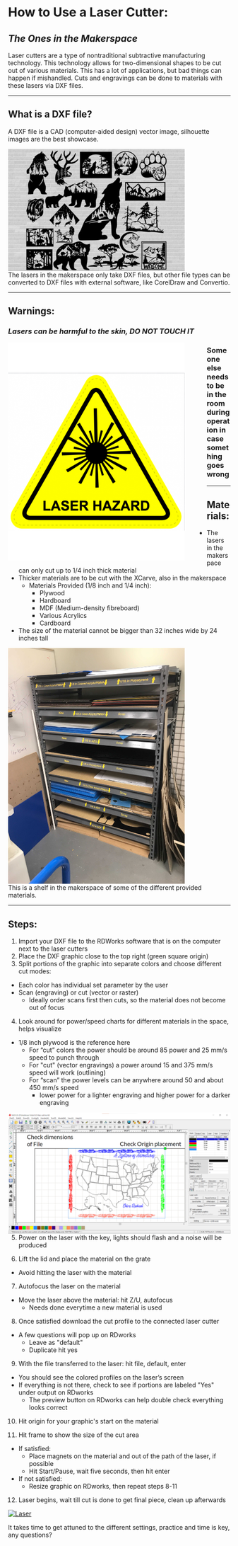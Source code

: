 # How to Use a Laser Cutter:
## _The Ones in the Makerspace_
Laser cutters are a type of nontraditional subtractive manufacturing technology. This technology allows for two-dimensional shapes to be cut out of various materials. This has a lot of applications, but bad things can happen if mishandled. Cuts and engravings can be done to materials with these lasers via DXF files.

***

## What is a DXF file?
A DXF file is a CAD (computer-aided design) vector image, silhouette images are the best showcase.

<div>
<img src="DXF_Examples.jpg" alt="Random DXF Files" style="float: left; margin-right: 100px;" width="400"/>
  </div>

The lasers in the makerspace only take DXF files, but other file types can be converted to DXF files with external software, like CorelDraw and Convertio.

***

## Warnings:
### _Lasers can be harmful to the skin, DO NOT TOUCH IT_ 

<div>
<img src="Laser_Warning.png" alt="Warning" style="float: left; margin-right: 50px;" width="400"/>
  </div>
  
### Someone else needs to be in the room during operation in case something goes wrong


***

## Materials:
- The lasers in the makerspace can only cut up to 1/4 inch thick material 
- Thicker materials are to be cut with the XCarve, also in the makerspace
  - Materials Provided (1/8 inch and 1/4 inch):
    - Plywood
    - Hardboard
    - MDF (Medium-density fibreboard)
    - Various Acrylics
    - Cardboard 
- The size of the material cannot be bigger than 32 inches wide by 24 inches tall

<div>
<img src="Shelf.JPG" alt="Shelf" style="float: left; margin-right: 100px;" width="400"/>
  </div>
  
This is a shelf in the makerspace of some of the different provided materials.

***

## Steps:
1) Import your DXF file to the RDWorks software that is on the computer next to the laser cutters 
2) Place the DXF graphic close to the top right (green square origin)
3) Split portions of the graphic into separate colors and choose different cut modes:
- Each color has individual set parameter by the user
- Scan (engraving) or cut (vector or raster)
  - Ideally order scans first then cuts, so the material does not become out of focus

4) Look around for power/speed charts for different materials in the space, helps visualize 
- 1/8 inch plywood is the reference here
  - For “cut” colors the power should be around 85 power and 25 mm/s speed to punch through
  - For "cut" (vector engravings) a power around 15 and 375 mm/s speed will work (outlining)
  - For “scan” the power levels can be anywhere around 50 and about 450 mm/s speed
    - lower power for a lighter engraving and higher power for a darker engraving

<div>
<img src="RDworks.png" alt="RDworks" style="float: left; margin-right: 100px;" width="600"/>
  </div>
  
5) Power on the laser with the key, lights should flash and a noise will be produced

6) Lift the lid and place the material on the grate
- Avoid hitting the laser with the material

7) Autofocus the laser on the material
- Move the laser above the material: hit Z/U, autofocus
  - Needs done everytime a new material is used

8) Once satisfied download the cut profile to the connected laser cutter
- A few questions will pop up on RDworks
  - Leave as "default"
  - Duplicate hit yes

9) With the file transferred to the laser: hit file, default, enter
- You should see the colored profiles on the laser’s screen 
- If everything is not there, check to see if portions are labeled "Yes" under output on RDworks
  - The preview button on RDworks can help double check everything looks correct

10) Hit origin for your graphic's start on the material

11) Hit frame to show the size of the cut area
- If satisfied:
  - Place magnets on the material and out of the path of the laser, if possible
  - Hit Start/Pause, wait five seconds, then hit enter
- If not satisfied:
  - Resize graphic on RDworks, then repeat steps 8-11

12) Laser begins, wait till cut is done to get final piece, clean up afterwards

[![Laser](http://img.youtube.com/vi/qqVsCq_PHjc/0.jpg)](http://www.youtube.com/watch?v=qqVsCq_PHjc)

It takes time to get attuned to the different settings, practice and time is key, any questions?

